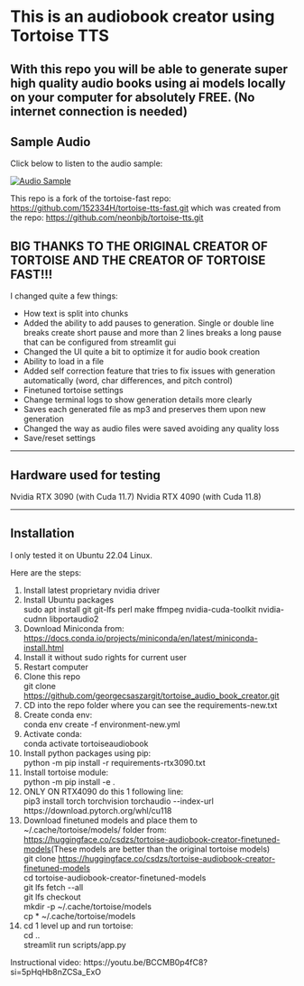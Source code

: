 <h1>This is an audiobook creator using Tortoise TTS</h1>
<h2>With this repo you will be able to generate super high quality audio books using ai models locally on your computer for absolutely FREE. (No internet connection is needed)</h2>

## Sample Audio

Click below to listen to the audio sample:

[![Audio Sample](https://img.shields.io/badge/Play-AudioSample-blue.svg)](https://raw.githubusercontent.com/georgecsaszargit/tortoise_audio_book_creator/master/demo.mp3)

This repo is a fork of the tortoise-fast repo: https://github.com/152334H/tortoise-tts-fast.git
which was created from the repo: https://github.com/neonbjb/tortoise-tts.git

<h2>BIG THANKS TO THE ORIGINAL CREATOR OF TORTOISE AND THE CREATOR OF TORTOISE FAST!!!</h2>

I changed quite a few things:
- How text is split into chunks
- Added the ability to add pauses to generation. Single or double line breaks create short pause and more than 2 lines breaks a long pause that can be configured from streamlit gui
- Changed the UI quite a bit to optimize it for audio book creation
- Ability to load in a file
- Added self correction feature that tries to fix issues with generation automatically (word, char differences, and pitch control)
- Finetuned tortoise settings
- Change terminal logs to show generation details more clearly
- Saves each generated file as mp3 and preserves them upon new generation
- Changed the way as audio files were saved avoiding any quality loss
- Save/reset settings

---------------------------------------------------
Hardware used for testing
---------------------------------------------------
Nvidia RTX 3090 (with Cuda 11.7)
Nvidia RTX 4090 (with Cuda 11.8)

---------------------------------------------------
Installation
---------------------------------------------------
<p>I only tested it on Ubuntu 22.04 Linux.</p>
<p>Here are the steps:</p>
<ol>
    <li>Install latest proprietary nvidia driver</li>
    <li>Install Ubuntu packages<br>sudo apt install git git-lfs perl make ffmpeg nvidia-cuda-toolkit nvidia-cudnn libportaudio2</li>
    <li>Download Miniconda from: <a target="_blank" rel="noopener noreferrer" href="https://docs.conda.io/projects/miniconda/en/latest/miniconda-install.html">https://docs.conda.io/projects/miniconda/en/latest/miniconda-install.html</a></li>
    <li>Install it without sudo rights for current user</li>
    <li>Restart computer</li>
    <li>Clone this repo<br>git clone <a target="_blank" rel="noopener noreferrer" href="https://github.com/georgecsaszargit/tortoise_audio_book_creator.git">https://github.com/georgecsaszargit/tortoise_audio_book_creator.git</a></li>
    <li>CD into the repo folder where you can see the requirements-new.txt</li>
    <li>Create conda env:<br>conda env create -f environment-new.yml</li>
    <li>Activate conda:&nbsp;<br>conda activate tortoiseaudiobook</li>
    <li>Install python packages using pip:<br>python -m pip install -r requirements-rtx3090.txt</li>
    <li>Install tortoise module:<br>python -m pip install -e .</li>
    <li>ONLY ON RTX4090 do this 1 following line:
    <br>pip3 install torch torchvision torchaudio --index-url https://download.pytorch.org/whl/cu118</li>
    <li>Download finetuned models and place them to ~/.cache/tortoise/models/ folder from: <a target="_blank" rel="noopener noreferrer" href="https://huggingface.co/csdzs/tortoise-audio-book-creator">https://huggingface.co/csdzs/tortoise-audiobook-creator-finetuned-models</a>(These models are better than the original tortoise models)<br>git clone <a target="_blank" rel="noopener noreferrer" href="https://huggingface.co/csdzs/tortoise-audio-book-creator">https://huggingface.co/csdzs/tortoise-audiobook-creator-finetuned-models</a><br>cd tortoise-audiobook-creator-finetuned-models<br>git lfs fetch --all<br>git lfs checkout<br>mkdir -p ~/.cache/tortoise/models<br>cp * ~/.cache/tortoise/models</li>
    <li>cd 1 level up and run tortoise:<br>cd ..<br>streamlit run scripts/app.py</li>
</ol>
<p>Instructional video: https://youtu.be/BCCMB0p4fC8?si=5pHqHb8nZCSa_ExO</p>
